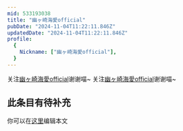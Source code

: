 ```yaml
---
mid: 533193038
title: "幽ヶ崎海愛official"
pubDate: "2024-11-04T11:22:11.846Z"
updatedDate: "2024-11-04T11:22:11.846Z"
profile:
  {
    Nickname: ["幽ヶ崎海愛official"],
  }
---
```


关注[幽ヶ崎海愛official](https://space.bilibili.com/533193038)谢谢喵~ 关注[幽ヶ崎海愛official](https://space.bilibili.com/533193038)谢谢喵~

## 此条目有待补充
你可以在[这里](https://github.com/Yuhanawa/VTuber.ICU/edit/master/src/content/v/幽ヶ崎海愛official/index.md)编辑本文

